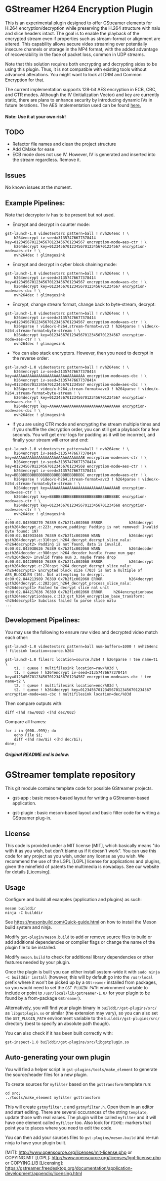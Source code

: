 # GStreamer H264 Encryption Plugin
This is an experimental plugin designed to offer GStreamer elements for H.264 encryption/decryption while preserving the H.264 structure with nalu and slice headers intact.
The goal is to enable the playback of the encrypted stream even if properties such as stream-format or alignment are altered.
This capability allows secure video streaming over potentially insecure channels or storage in the MP4 format, with the added advantage of recoverability in the face of packet loss, common in UDP streams.

Note that this solution requires both encrypting and decrypting sides to be using this plugin. Thus, it is not compatible with existing tools without advanced alterations. You might want to look at DRM and Common Encryption for that.

The current implementation supports 128-bit AES encryption in ECB, CBC, and CTR modes. Although the IV (Initialization Vector) and key are currently static, there are plans to enhance security by introducing dynamic IVs in future iterations. The AES implementation used can be found [here.](https://github.com/kokke/tiny-AES-c/tree/master "Tiny AES C")

#### Note: Use it at your own risk!

## TODO
- Refactor file names and clean the project structure
- Add CMake for ease
- ECB mode does not use IV. However, IV is generated and inserted into the stream regardless. Remove it.

## Issues
No known issues at the moment.

## Example Pipelines:
Note that decryptor iv has to be present but not used.

- Encrypt and decrypt in counter mode:
```
gst-launch-1.0 videotestsrc pattern=ball ! nvh264enc ! \
    h264encrypt iv-seed=31357476677378414 key=01234567012345670123456701234567 encryption-mode=aes-ctr ! \
    h264decrypt key=01234567012345670123456701234567 encryption-mode=aes-ctr ! \
    nvh264dec ! glimagesink
```
- Encrypt and decrypt in cyber block chaining mode:
```
gst-launch-1.0 videotestsrc pattern=ball ! nvh264enc ! \
    h264encrypt iv-seed=31357476677378414 key=01234567012345670123456701234567 encryption-mode=aes-cbc ! \
    h264decrypt key=01234567012345670123456701234567 encryption-mode=aes-cbc ! \
    nvh264dec ! glimagesink
```
- Encrypt, change stream format, change back to byte-stream, decrypt:
```
gst-launch-1.0 videotestsrc pattern=ball ! nvh264enc ! \
    h264encrypt iv-seed=31357476677378414 key=01234567012345670123456701234567 encryption-mode=aes-ctr ! \
    h264parse ! video/x-h264,stream-format=avc3 ! h264parse ! video/x-h264,stream-format=byte-stream ! \
    h264decrypt key=01234567012345670123456701234567 encryption-mode=aes-ctr ! \
    nvh264dec ! glimagesink
```
- You can also stack encryptors. However, then you need to decrypt in the reverse order:
```
gst-launch-1.0 videotestsrc pattern=ball ! nvh264enc ! \
    h264encrypt iv-seed=31357476677378414 key=AAAAAAAAAAAAAAAAAAAAAAAAAAAAAAAA encryption-mode=aes-cbc ! \
    h264encrypt iv-seed=31357476677378414 key=01234567012345670123456701234567 encryption-mode=aes-cbc ! \
    h264parse ! video/x-h264,stream-format=avc3 ! h264parse ! video/x-h264,stream-format=byte-stream ! \
    h264decrypt key=01234567012345670123456701234567 encryption-mode=aes-cbc ! \
    h264decrypt key=AAAAAAAAAAAAAAAAAAAAAAAAAAAAAAAA encryption-mode=aes-cbc ! \
    nvh264dec ! glimagesink
```
- If you are using CTR mode and encrypting the stream multiple times and if you shuffle the decryption order, you can still get a playback for a few seconds. You will get error logs for padding as it will be incorrect, and finally your stream will error and end:
```
gst-launch-1.0 videotestsrc pattern=ball ! nvh264enc ! \
    h264encrypt iv-seed=31357476677378414 key=AAAAAAAAAAAAAAAAAAAAAAAAAAAAAAAB encryption-mode=aes-ctr ! \
    h264encrypt iv-seed=31357476677378414 key=01234567012345670123456701234568 encryption-mode=aes-ctr ! \
    h264encrypt iv-seed=31357476677378414 key=BBBBBBBBBBBBBBBBBBBBBBBBBBBBBBBC encryption-mode=aes-ctr ! \
    h264parse ! video/x-h264,stream-format=avc3 ! h264parse ! video/x-h264,stream-format=byte-stream ! \
    h264decrypt key=AAAAAAAAAAAAAAAAAAAAAAAAAAAAAAAB encryption-mode=aes-ctr ! \
    h264decrypt key=BBBBBBBBBBBBBBBBBBBBBBBBBBBBBBBC encryption-mode=aes-ctr ! \
    h264decrypt key=01234567012345670123456701234568 encryption-mode=aes-ctr ! \
    nvh264dec ! glimagesink
...
0:00:02.843930270 76389 0x7b2f1c002060 ERROR            h264decrypt gsth264decrypt.c:223:_remove_padding: Padding is not removed! Invalid byte found: 197
0:00:02.843933446 76389 0x7b2f1c002060 WARN             h264decrypt gsth264decrypt.c:310:gst_h264_decrypt_decrypt_slice_nalu:<h264decrypt2> Padding is not found, data is invalid.
0:00:02.843938626 76389 0x7b2f1c002060 WARN             h264decoder gsth264decoder.c:980:gst_h264_decoder_handle_frame_num_gap:<nvh264dec0> Invalid frame num 3, maybe frame drop
0:00:02.844209010 76389 0x7b2f1c002060 ERROR            h264decrypt gsth264decrypt.c:278:gst_h264_decrypt_decrypt_slice_nalu:<h264decrypt1> Encrypted block size (703) is not a multiple of AES_BLOCKLEN (16). Not attempting to decrypt.
0:00:02.844213989 76389 0x7b2f1c002060 ERROR            h264decrypt gsth264decrypt.c:202:gst_h264_decrypt_process_slice_nalu:<h264decrypt1> Failed to decrypt slice nal unit
0:00:02.844217636 76389 0x7b2f1c002060 ERROR     h264encryptionbase gsth264encryptionbase.c:313:gst_h264_encryption_base_transform:<h264decrypt1> Subclass failed to parse slice nalu
...
```
## Development Pipelines:
You may use the following to ensure raw video and decrypted video match each other:


```
gst-launch-1.0 videotestsrc pattern=ball num-buffers=1000 ! nvh264enc ! filesink location=source.h264

gst-launch-1.0 filesrc location=source.h264 ! h264parse ! tee name=t1 \
    t1. ! queue ! multifilesink location=raw/%03d \
    t1. ! queue ! h264encrypt iv-seed=31357476677378414 key=01234567012345670123456701234567 encryption-mode=aes-cbc ! tee name=t2 \
    t2. ! queue ! multifilesink location=enc/%03d \
    t2. ! queue ! h264decrypt key=01234567012345670123456701234567 encryption-mode=aes-cbc ! multifilesink location=dec/%03d
```
Then compare outputs with:
```
diff <(hd raw/002) <(hd dec/002)
```
Compare all frames:
```
for i in {000..999}; do
    echo File $i;
    diff <(hd raw/$i) <(hd dec/$i);
done;
```
#### *Original README.md is below:*

# GStreamer template repository

This git module contains template code for possible GStreamer projects.

* gst-app :
  basic meson-based layout for writing a GStreamer-based application.

* gst-plugin :
  basic meson-based layout and basic filter code for writing a GStreamer plug-in.

## License

This code is provided under a MIT license [MIT], which basically means "do
with it as you wish, but don't blame us if it doesn't work". You can use
this code for any project as you wish, under any license as you wish. We
recommend the use of the LGPL [LGPL] license for applications and plugins,
given the minefield of patents the multimedia is nowadays. See our website
for details [Licensing].

## Usage

Configure and build all examples (application and plugins) as such:

    meson builddir
    ninja -C builddir

See <https://mesonbuild.com/Quick-guide.html> on how to install the Meson
build system and ninja.

Modify `gst-plugin/meson.build` to add or remove source files to build or
add additional dependencies or compiler flags or change the name of the
plugin file to be installed.

Modify `meson.build` to check for additional library dependencies
or other features needed by your plugin.

Once the plugin is built you can either install system-wide it with `sudo ninja
-C builddir install` (however, this will by default go into the `/usr/local`
prefix where it won't be picked up by a `GStreamer` installed from packages, so
you would need to set the `GST_PLUGIN_PATH` environment variable to include or
point to `/usr/local/lib/gstreamer-1.0/` for your plugin to be found by a
from-package `GStreamer`).

Alternatively, you will find your plugin binary in `builddir/gst-plugins/src/`
as `libgstplugin.so` or similar (the extension may vary), so you can also set
the `GST_PLUGIN_PATH` environment variable to the `builddir/gst-plugins/src/`
directory (best to specify an absolute path though).

You can also check if it has been built correctly with:

    gst-inspect-1.0 builddir/gst-plugins/src/libgstplugin.so

## Auto-generating your own plugin

You will find a helper script in `gst-plugins/tools/make_element` to generate
the source/header files for a new plugin.

To create sources for `myfilter` based on the `gsttransform` template run:

``` shell
cd src;
../tools/make_element myfilter gsttransform
```

This will create `gstmyfilter.c` and `gstmyfilter.h`. Open them in an editor and
start editing. There are several occurances of the string `template`, update
those with real values. The plugin will be called `myfilter` and it will have
one element called `myfilter` too. Also look for `FIXME:` markers that point you
to places where you need to edit the code.

You can then add your sources files to `gst-plugins/meson.build` and re-run
ninja to have your plugin built.


[MIT]: http://www.opensource.org/licenses/mit-license.php or COPYING.MIT
[LGPL]: http://www.opensource.org/licenses/lgpl-license.php or COPYING.LIB
[Licensing]: https://gstreamer.freedesktop.org/documentation/application-development/appendix/licensing.html
